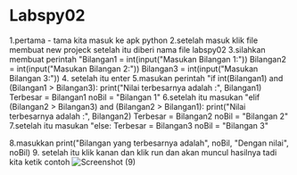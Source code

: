 # Labspy02
1.pertama - tama kita masuk ke apk python
2.setelah masuk klik file membuat new projeck setelah itu diberi nama file labspy02
3.silahkan membuat perintah "Bilangan1 = int(input("Masukan Bilangan 1:"))
                             Bilangan2 = int(input("Masukan Bilangan 2:"))
                             Bilangan3 = int(input("Masukan Bilangan 3:"))
4. setelah itu enter
5.masukan perintah "if int(Bilangan1) and (Bilangan1 > Bilangan3):
                    print("Nilai terbesarnya adalah :", Bilangan1)
                    Terbesar = Bilangan1
                    noBil = "Bilangan 1"
6.setelah itu masukan "elif (Bilangan2 > Bilangan3) and (Bilangan2 > Bilangan1):
                       print("Nilai terbesarnya adalah :", Bilangan2)
                       Terbesar = Bilangan2
                       noBil = "Bilangan 2"
7.setelah itu masukan "else:
                           Terbesar = Bilangan3
                           noBil = "Bilangan 3"

8.masukkan print("Bilangan yang terbesarnya adalah", noBil, "Dengan nilai", noBil)
9. setelah itu klik kanan dan klik run dan akan muncul hasilnya tadi kita ketik
contoh 
![Screenshot (9)](https://user-images.githubusercontent.com/56498195/68068134-89bebd00-fd84-11e9-9635-956ecdc81de1.png)

